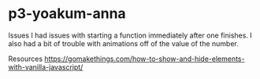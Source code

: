 # p3-yoakum-anna
Issues
I had issues with starting a function immediately after one finishes. I also had a bit of trouble with animations off of the value of the number. 

Resources
https://gomakethings.com/how-to-show-and-hide-elements-with-vanilla-javascript/
